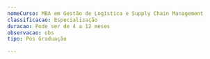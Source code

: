 ```yaml
---
nomeCurso: MBA em Gestão de Logística e Supply Chain Management
classificacao: Especialização
duracao: Pode ser de 4 a 12 meses
observacao: obs
tipo: Pós Graduação

---
```



